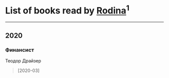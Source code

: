 # List of books read by [Rodina](https://plus.google.com/u/0/116257964632073652332/)<sup>1</sup>
---

## 2020

### Финансист
Теодор Драйзер
> [2020-03] 



